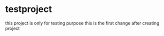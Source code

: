 # testproject
this project is only for testing purpose
this is the first change after creating project 
